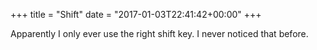 +++
title = "Shift"
date = "2017-01-03T22:41:42+00:00"
+++

Apparently I only ever use the right shift key. I never noticed that before.
			